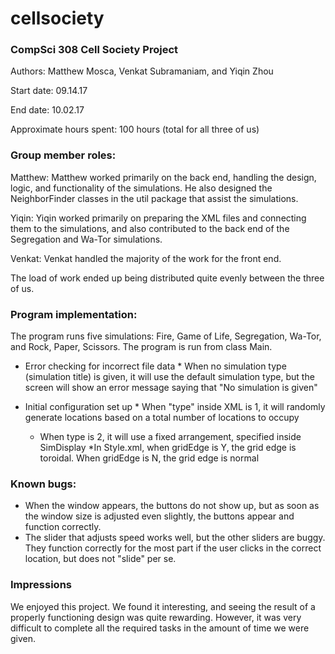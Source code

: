 # cellsociety

### CompSci 308 Cell Society Project
Authors: Matthew Mosca, Venkat Subramaniam, and Yiqin Zhou

Start date: 09.14.17

End date: 10.02.17

Approximate hours spent: 100 hours (total for all three of us)

### Group member roles:
Matthew: Matthew worked primarily on the back end, handling the design, logic, and functionality of the simulations. He also designed the NeighborFinder classes in the util package that assist the simulations.

Yiqin: Yiqin worked primarily on preparing the XML files and connecting them to the simulations, and also contributed to the back end of the Segregation and Wa-Tor simulations.

Venkat: Venkat handled the majority of the work for the front end.

The load of work ended up being distributed quite evenly between the three of us.

### Program implementation:

The program runs five simulations: Fire, Game of Life, Segregation, Wa-Tor, and Rock, Paper, Scissors. The program is run from class Main.

* Error checking for incorrect file data
      * When no simulation type (simulation title) is given, it will use the default simulation type, but the screen will show an error message saying that "No simulation is given"
      
* Initial configuration set up
      * When "type" inside XML is 1, it will randomly generate locations based on a total number of locations to occupy
    * When type is 2, it will use a fixed arrangement, specified inside SimDisplay
    *In Style.xml, when gridEdge is Y, the grid edge is toroidal. When gridEdge is N, the grid edge is normal

### Known bugs:
* When the window appears, the buttons do not show up, but as soon as the window size is adjusted even slightly, the buttons appear and function correctly.
* The slider that adjusts speed works well, but the other sliders are buggy. They function correctly for the most part if the user clicks in the correct location, but does not "slide" per se.

### Impressions
We enjoyed this project. We found it interesting, and seeing the result of a properly functioning design was quite rewarding. However, it was very difficult to complete all the required tasks in the amount of time we were given.